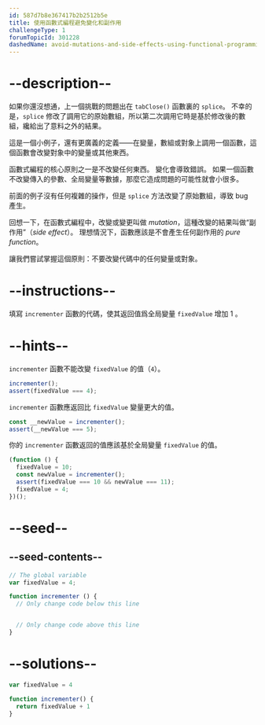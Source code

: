 ```yaml
---
id: 587d7b8e367417b2b2512b5e
title: 使用函數式編程避免變化和副作用
challengeType: 1
forumTopicId: 301228
dashedName: avoid-mutations-and-side-effects-using-functional-programming
---
```


# --description--

如果你還沒想通，上一個挑戰的問題出在 `tabClose()` 函數裏的 `splice`。 不幸的是，`splice` 修改了調用它的原始數組，所以第二次調用它時是基於修改後的數組，纔給出了意料之外的結果。

這是一個小例子，還有更廣義的定義——在變量，數組或對象上調用一個函數，這個函數會改變對象中的變量或其他東西。

函數式編程的核心原則之一是不改變任何東西。 變化會導致錯誤。 如果一個函數不改變傳入的參數、全局變量等數據，那麼它造成問題的可能性就會小很多。

前面的例子沒有任何複雜的操作，但是 `splice` 方法改變了原始數組，導致 bug 產生。

回想一下，在函數式編程中，改變或變更叫做 <dfn>mutation</dfn>，這種改變的結果叫做“副作用”（<dfn>side effect</dfn>）。 理想情況下，函數應該是不會產生任何副作用的 <dfn>pure function</dfn>。

讓我們嘗試掌握這個原則：不要改變代碼中的任何變量或對象。

# --instructions--

填寫 `incrementer` 函數的代碼，使其返回值爲全局變量 `fixedValue` 增加 1 。

# --hints--

`incrementer` 函數不能改變 `fixedValue` 的值（`4`）。

```js
incrementer();
assert(fixedValue === 4);
```

`incrementer` 函數應返回比 `fixedValue` 變量更大的值。

```js
const __newValue = incrementer();
assert(__newValue === 5);
```

你的 `incrementer` 函數返回的值應該基於全局變量 `fixedValue` 的值。

```js
(function () {
  fixedValue = 10;
  const newValue = incrementer();
  assert(fixedValue === 10 && newValue === 11);
  fixedValue = 4;
})();
```

# --seed--

## --seed-contents--

```js
// The global variable
var fixedValue = 4;

function incrementer () {
  // Only change code below this line


  // Only change code above this line
}
```

# --solutions--

```js
var fixedValue = 4

function incrementer() {
  return fixedValue + 1
}
```
